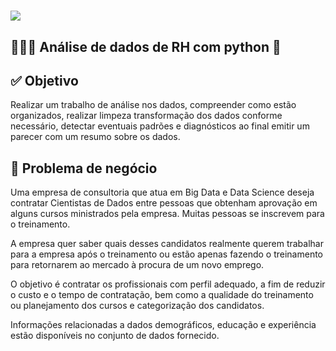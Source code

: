 # ![](https://drive.google.com/file/d/194Gni68yCXV1ogdOU0E49QuPXNTV_JCR/view?usp=sharing)

## **🧑🏽‍💼 Análise de dados de RH com python 🐍**

## ✅ **Objetivo**

Realizar um trabalho de análise nos dados, compreender como estão organizados, realizar limpeza transformação dos dados conforme necessário, detectar eventuais padrões e diagnósticos ao final emitir um parecer com um resumo sobre os dados.

## 🚨 **Problema de negócio**

Uma empresa de consultoria que atua em Big Data e Data Science deseja contratar Cientistas de Dados entre pessoas que obtenham aprovação em alguns cursos ministrados pela empresa. Muitas pessoas se inscrevem para o treinamento.

A empresa quer saber quais desses candidatos realmente querem trabalhar para a empresa após o treinamento ou estão apenas fazendo o treinamento para retornarem ao mercado à procura de um novo emprego.

O objetivo é contratar os profissionais com perfil adequado, a fim de reduzir o custo e o tempo de contratação, bem como a qualidade do treinamento ou planejamento dos cursos e categorização dos candidatos.

Informações relacionadas a dados demográficos, educação e experiência estão disponíveis no conjunto de dados fornecido.
